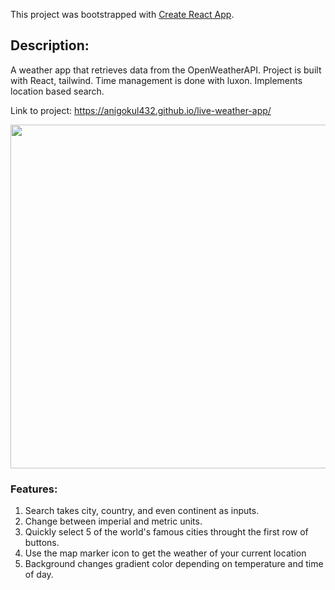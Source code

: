 This project was bootstrapped with [Create React App](https://github.com/facebook/create-react-app).

## Description:
A weather app that retrieves data from the OpenWeatherAPI. Project is built with React, tailwind. Time management is done with luxon. Implements location based search.

Link to project: https://anigokul432.github.io/live-weather-app/

<img src="https://user-images.githubusercontent.com/10840539/186036498-9ca99870-b8f4-4a8b-8840-7317a49d1e05.png" width="550">

### Features:
1. Search takes city, country, and even continent as inputs.
2. Change between imperial and metric units.
3. Quickly select 5 of the world's famous cities throught the first row of buttons.
4. Use the map marker icon to get the weather of your current location
5. Background changes gradient color depending on temperature and time of day.
